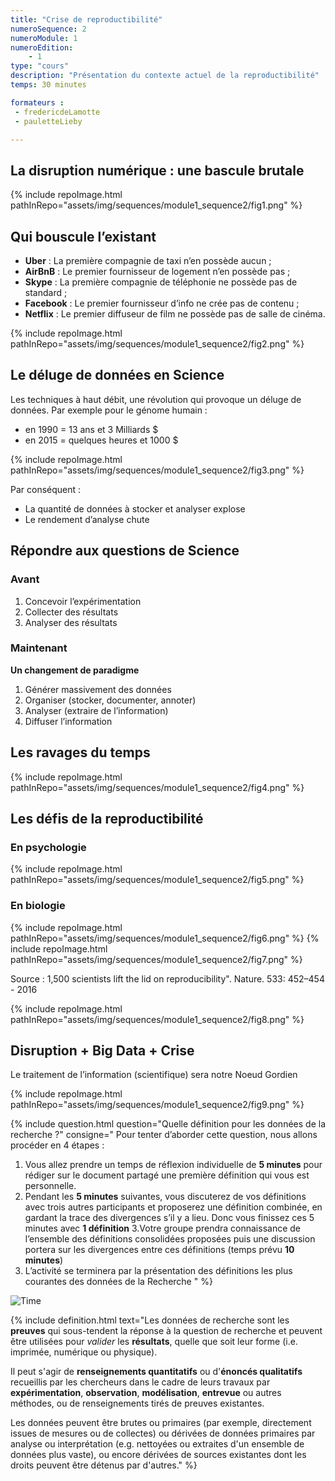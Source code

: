 ```yaml
---
title: "Crise de reproductibilité"
numeroSequence: 2
numeroModule: 1
numeroEdition:
    - 1
type: "cours"
description: "Présentation du contexte actuel de la reproductibilité"
temps: 30 minutes

formateurs : 
 - fredericdeLamotte
 - pauletteLieby

---
```


## La disruption numérique : une bascule brutale

{% include repoImage.html pathInRepo="assets/img/sequences/module1_sequence2/fig1.png" %}

## Qui bouscule l’existant

- **Uber** : La première compagnie de taxi n’en possède aucun ;
- **AirBnB** : Le premier fournisseur de logement n’en possède pas ;
- **Skype** : La première compagnie de téléphonie ne possède pas de standard ;
- **Facebook** : Le premier fournisseur d’info ne crée pas de contenu ;
- **Netflix** : Le premier diffuseur de film ne possède pas de salle de cinéma.

{% include repoImage.html pathInRepo="assets/img/sequences/module1_sequence2/fig2.png" %}

## Le déluge de données en Science

Les techniques à haut débit, une révolution qui provoque un déluge de données. Par exemple pour le génome humain :

- en 1990 = 13 ans et 3 Milliards $
- en 2015 = quelques heures et 1000 $

{% include repoImage.html pathInRepo="assets/img/sequences/module1_sequence2/fig3.png" %}

Par conséquent :

- La quantité de données à stocker et analyser explose
- Le rendement d’analyse chute

## Répondre aux questions de Science

### Avant

1. Concevoir l’expérimentation
2. Collecter des résultats
3. Analyser des résultats

### Maintenant

**Un changement de paradigme**

1. Générer massivement des données
2. Organiser (stocker, documenter, annoter)
3. Analyser (extraire de l’information)
4. Diffuser l’information

## Les ravages du temps

{% include repoImage.html pathInRepo="assets/img/sequences/module1_sequence2/fig4.png" %}

## Les défis de la reproductibilité

### En psychologie

{% include repoImage.html pathInRepo="assets/img/sequences/module1_sequence2/fig5.png" %}

### En biologie

{% include repoImage.html pathInRepo="assets/img/sequences/module1_sequence2/fig6.png" %}
{% include repoImage.html pathInRepo="assets/img/sequences/module1_sequence2/fig7.png" %}

Source : 1,500 scientists lift the lid on reproducibility". Nature. 533: 452–454 - 2016

{% include repoImage.html pathInRepo="assets/img/sequences/module1_sequence2/fig8.png" %}

## Disruption + Big Data + Crise

Le traitement de l’information (scientifique) sera notre Noeud Gordien 

{% include repoImage.html pathInRepo="assets/img/sequences/module1_sequence2/fig9.png" %}


{% include question.html question="Quelle définition pour les données de la recherche ?" 
consigne="
Pour tenter d’aborder cette question, nous allons procéder en 4 étapes :

1. Vous allez prendre un temps de réflexion individuelle de **5 minutes** pour rédiger sur le document partagé une première définition qui vous est personnelle.
2. Pendant les **5 minutes** suivantes, vous discuterez de vos définitions avec trois autres participants et proposerez une définition combinée, en gardant la trace des divergences s’il y a lieu. Donc vous finissez ces 5 minutes avec **1 définition**
3.Votre groupe prendra connaissance de l’ensemble des définitions consolidées proposées puis une discussion portera sur les divergences entre ces définitions (temps prévu **10 minutes**)
4. L’activité se terminera par la présentation des définitions les plus courantes des données de la Recherche
"
%}

![Time](https://media.giphy.com/media/3oz8xKaR836UJOYeOc/giphy.gif)


{% include definition.html 
text="Les données de recherche sont les **preuves** qui sous-tendent la réponse à la question de recherche et peuvent être utilisées pour *valider* les **résultats**, quelle que soit leur forme (i.e. imprimée, numérique ou physique).

Il peut s'agir de **renseignements quantitatifs** ou d'**énoncés qualitatifs** recueillis par les chercheurs dans le cadre de leurs travaux par **expérimentation**, **observation**, **modélisation**, **entrevue** ou autres méthodes, ou de renseignements tirés de preuves existantes.

Les données peuvent être brutes ou primaires (par exemple, directement issues de mesures ou de collectes) ou dérivées de données primaires par analyse ou interprétation (e.g. nettoyées ou extraites d'un ensemble de données plus vaste), ou encore dérivées de sources existantes dont les droits peuvent être détenus par d'autres."
%}
